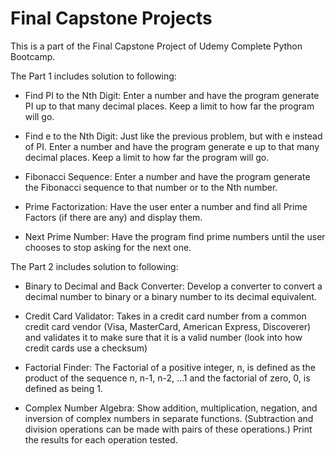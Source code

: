 # Final Capstone Projects
This is a part of the Final Capstone Project of Udemy Complete Python Bootcamp.

The Part 1 includes solution to following:

* Find PI to the Nth Digit: Enter a number and have the program generate PI up to that many decimal places. Keep a limit to how far the program will go.

* Find e to the Nth Digit: Just like the previous problem, but with e instead of PI. Enter a number and have the program generate e up to that many decimal places. Keep a limit to how far the program will go.

* Fibonacci Sequence: Enter a number and have the program generate the Fibonacci sequence to that number or to the Nth number.

* Prime Factorization: Have the user enter a number and find all Prime Factors (if there are any) and display them.

* Next Prime Number: Have the program find prime numbers until the user chooses to stop asking for the next one.


The Part 2 includes solution to following:

* Binary to Decimal and Back Converter: Develop a converter to convert a decimal number to binary or a binary number to its decimal equivalent.

* Credit Card Validator: Takes in a credit card number from a common credit card vendor (Visa, MasterCard, American Express, Discoverer) and validates it to make sure that it is a valid number (look into how credit cards use a checksum)

* Factorial Finder: The Factorial of a positive integer, n, is defined as the product of the sequence n, n-1, n-2, ...1 and the factorial of zero, 0, is defined as being 1.

* Complex Number Algebra: Show addition, multiplication, negation, and inversion of complex numbers in separate functions. (Subtraction and division operations can be made with pairs of these operations.) Print the results for each operation tested.
